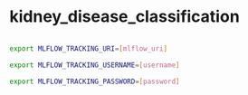 # kidney_disease_classification



<!-- exporting all the credentials -->
<!-- Run this to export as environment variables -->

```bash

export MLFLOW_TRACKING_URI=[mlflow_uri] 

export MLFLOW_TRACKING_USERNAME=[username]

export MLFLOW_TRACKING_PASSWORD=[password] 

```